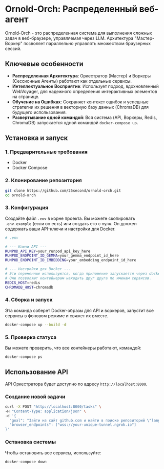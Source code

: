 # Ornold-Orch: Распределенный веб-агент

Ornold-Orch - это распределенная система для выполнения сложных задач в веб-браузере, управляемая через LLM. Архитектура "Мастер-Воркер" позволяет параллельно управлять множеством браузерных сессий.

## Ключевые особенности
- **Распределенная Архитектура**: Оркестратор (Мастер) и Воркеры (Сессионные Агенты) работают как отдельные сервисы.
- **Интеллектуальное Восприятие**: Использует подход, вдохновленный WebVoyager, для надежного определения интерактивных элементов на странице.
- **Обучение на Ошибках**: Сохраняет контекст ошибок и успешные стратегии их решения в векторную базу данных (ChromaDB) для будущего использования.
- **Развертывание одной командой**: Вся система (API, Воркеры, Redis, ChromaDB) запускается одной командой `docker-compose up`.

## Установка и запуск

### 1. Предварительные требования
- Docker
- Docker Compose

### 2. Клонирование репозитория
```bash
git clone https://github.com/25second/ornold-orch.git
cd ornold-orch
```

### 3. Конфигурация
Создайте файл `.env` в корне проекта. Вы можете скопировать `.env.example` (если он есть) или создать его с нуля. Он должен содержать ваши API-ключи и настройки для Docker.

```bash
# .env

# --- Ключи API ---
RUNPOD_API_KEY=your_runpod_api_key_here
RUNPOD_ENDPOINT_ID_GEMMA=your_gemma_endpoint_id_here
RUNPOD_ENDPOINT_ID_EMBEDDING=your_embedding_endpoint_id_here

# --- Настройки для Docker ---
# Эти переменные используются, когда приложение запускается через docker-compose.
# Они позволяют контейнерам находить друг друга по именам сервисов.
REDIS_HOST=redis
CHROMADB_HOST=chromadb
```

### 4. Сборка и запуск
Эта команда соберет Docker-образы для API и воркеров, запустит все сервисы в фоновом режиме и свяжет их вместе.

```bash
docker-compose up --build -d
```

### 5. Проверка статуса
Вы можете проверить, что все контейнеры работают, командой:
```bash
docker-compose ps
```

## Использование API

API Оркестратора будет доступно по адресу `http://localhost:8000`.

### Создание новой задачи
```bash
curl -X POST "http://localhost:8000/tasks" \
-H "Content-Type: application/json" \
-d '{
  "goal": "Зайти на сайт github.com и найти в поиске репозиторий \"langchain\"",
  "browser_endpoints": ["wss://your-unique-tunnel.ngrok.io"]
}'
```

### Остановка системы
Чтобы остановить все сервисы, используйте:
```bash
docker-compose down
``` 